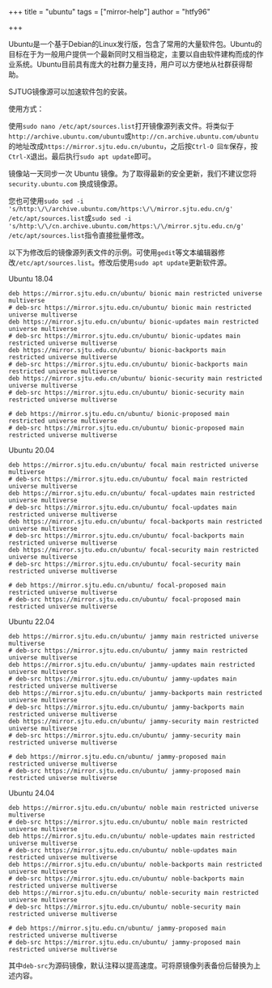+++
title = "ubuntu"
tags = ["mirror-help"]
author = "htfy96"

+++

Ubuntu是一个基于Debian的Linux发行版，包含了常用的大量软件包。Ubuntu的目标在于为一般用户提供一个最新同时又相当稳定，主要以自由软件建构而成的作业系统。Ubuntu目前具有庞大的社群力量支持，用户可以方便地从社群获得帮助。

SJTUG镜像源可以加速软件包的安装。

使用方式：

使用`sudo nano /etc/apt/sources.list`打开镜像源列表文件。将类似于`http://archive.ubuntu.com/ubuntu`或`http://cn.archive.ubuntu.com/ubuntu`的地址改成`https://mirror.sjtu.edu.cn/ubuntu`，之后按`Ctrl-O 回车`保存，按`Ctrl-X`退出。最后执行`sudo apt update`即可。

镜像站一天同步一次 Ubuntu 镜像。为了取得最新的安全更新，我们不建议您将 `security.ubuntu.com` 换成镜像源。

您也可使用`sudo sed -i 's/http:\/\/archive.ubuntu.com/https:\/\/mirror.sjtu.edu.cn/g' /etc/apt/sources.list`或`sudo sed -i 's/http:\/\/cn.archive.ubuntu.com/https:\/\/mirror.sjtu.edu.cn/g' /etc/apt/sources.list`指令直接批量修改。

以下为修改后的镜像源列表文件的示例。可使用`gedit`等文本编辑器修改`/etc/apt/sources.list`。修改后使用`sudo apt update`更新软件源。

Ubuntu 18.04

```
deb https://mirror.sjtu.edu.cn/ubuntu/ bionic main restricted universe multiverse
# deb-src https://mirror.sjtu.edu.cn/ubuntu/ bionic main restricted universe multiverse
deb https://mirror.sjtu.edu.cn/ubuntu/ bionic-updates main restricted universe multiverse
# deb-src https://mirror.sjtu.edu.cn/ubuntu/ bionic-updates main restricted universe multiverse
deb https://mirror.sjtu.edu.cn/ubuntu/ bionic-backports main restricted universe multiverse
# deb-src https://mirror.sjtu.edu.cn/ubuntu/ bionic-backports main restricted universe multiverse
deb https://mirror.sjtu.edu.cn/ubuntu/ bionic-security main restricted universe multiverse
# deb-src https://mirror.sjtu.edu.cn/ubuntu/ bionic-security main restricted universe multiverse

# deb https://mirror.sjtu.edu.cn/ubuntu/ bionic-proposed main restricted universe multiverse
# deb-src https://mirror.sjtu.edu.cn/ubuntu/ bionic-proposed main restricted universe multiverse
```

Ubuntu 20.04

```
deb https://mirror.sjtu.edu.cn/ubuntu/ focal main restricted universe multiverse
# deb-src https://mirror.sjtu.edu.cn/ubuntu/ focal main restricted universe multiverse
deb https://mirror.sjtu.edu.cn/ubuntu/ focal-updates main restricted universe multiverse
# deb-src https://mirror.sjtu.edu.cn/ubuntu/ focal-updates main restricted universe multiverse
deb https://mirror.sjtu.edu.cn/ubuntu/ focal-backports main restricted universe multiverse
# deb-src https://mirror.sjtu.edu.cn/ubuntu/ focal-backports main restricted universe multiverse
deb https://mirror.sjtu.edu.cn/ubuntu/ focal-security main restricted universe multiverse
# deb-src https://mirror.sjtu.edu.cn/ubuntu/ focal-security main restricted universe multiverse

# deb https://mirror.sjtu.edu.cn/ubuntu/ focal-proposed main restricted universe multiverse
# deb-src https://mirror.sjtu.edu.cn/ubuntu/ focal-proposed main restricted universe multiverse
```

Ubuntu 22.04

```
deb https://mirror.sjtu.edu.cn/ubuntu/ jammy main restricted universe multiverse
# deb-src https://mirror.sjtu.edu.cn/ubuntu/ jammy main restricted universe multiverse
deb https://mirror.sjtu.edu.cn/ubuntu/ jammy-updates main restricted universe multiverse
# deb-src https://mirror.sjtu.edu.cn/ubuntu/ jammy-updates main restricted universe multiverse
deb https://mirror.sjtu.edu.cn/ubuntu/ jammy-backports main restricted universe multiverse
# deb-src https://mirror.sjtu.edu.cn/ubuntu/ jammy-backports main restricted universe multiverse
deb https://mirror.sjtu.edu.cn/ubuntu/ jammy-security main restricted universe multiverse
# deb-src https://mirror.sjtu.edu.cn/ubuntu/ jammy-security main restricted universe multiverse

# deb https://mirror.sjtu.edu.cn/ubuntu/ jammy-proposed main restricted universe multiverse
# deb-src https://mirror.sjtu.edu.cn/ubuntu/ jammy-proposed main restricted universe multiverse
```

Ubuntu 24.04

```
deb https://mirror.sjtu.edu.cn/ubuntu/ noble main restricted universe multiverse
# deb-src https://mirror.sjtu.edu.cn/ubuntu/ noble main restricted universe multiverse
deb https://mirror.sjtu.edu.cn/ubuntu/ noble-updates main restricted universe multiverse
# deb-src https://mirror.sjtu.edu.cn/ubuntu/ noble-updates main restricted universe multiverse
deb https://mirror.sjtu.edu.cn/ubuntu/ noble-backports main restricted universe multiverse
# deb-src https://mirror.sjtu.edu.cn/ubuntu/ noble-backports main restricted universe multiverse
deb https://mirror.sjtu.edu.cn/ubuntu/ noble-security main restricted universe multiverse
# deb-src https://mirror.sjtu.edu.cn/ubuntu/ noble-security main restricted universe multiverse

# deb https://mirror.sjtu.edu.cn/ubuntu/ jammy-proposed main restricted universe multiverse
# deb-src https://mirror.sjtu.edu.cn/ubuntu/ jammy-proposed main restricted universe multiverse
```

其中`deb-src`为源码镜像，默认注释以提高速度。可将原镜像列表备份后替换为上述内容。
